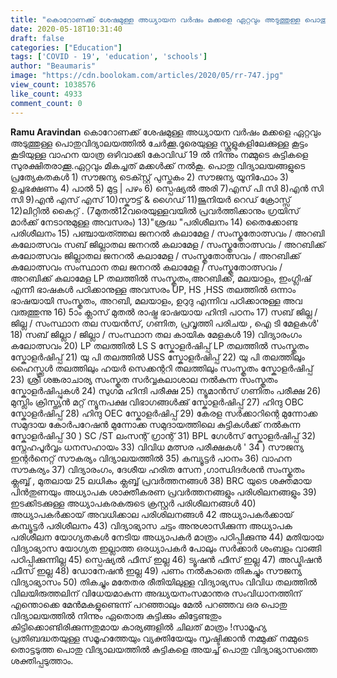 ```yaml
---
title: "കൊറോണക്ക് ശേഷമുള്ള അധ്യായന വർഷം മക്കളെ ഏറ്റവും അടുത്തുള്ള പൊതുവിദ്യാലയത്തിൽ ചേർക്കൂ"
date: 2020-05-18T10:31:40
draft: false
categories: ["Education"]
tags: ['COVID - 19', 'education', 'schools']
author: "Beaumaris"
image: "https://cdn.boolokam.com/articles/2020/05/rr-747.jpg"
view_count: 1038576
like_count: 4933
comment_count: 0
---
```


[](https://wordpress-972788-3403151.cloudwaysapps.com/ramu-aravindan-post/274163/rr-766)**Ramu Aravindan** കൊറോണക്ക് ശേഷമുള്ള അധ്യായന വർഷം മക്കളെ ഏറ്റവും അടുത്തുള്ള പൊതുവിദ്യാലയത്തിൽ ചേർക്കൂ.ദൂരെയുള്ള സ്കൂളുകളിലേക്കുള്ള കൂട്ടം കൂടിയുള്ള വാഹന യാത്ര ഒഴിവാക്കി കോവിഡ് 19 ൽ നിന്നും നമ്മുടെ കുട്ടികളെ സുരക്ഷിതരാക്കൂ.ഏറ്റവും മികച്ചത് മക്കൾക്ക് നൽകൂ. പൊതു വിദ്യാലയങ്ങളുടെ പ്രത്യേകതകൾ 1) സൗജന്യ ടെക്സ്റ്റ് പുസ്തകം 2) സൗജന്യ യൂനിഫോം 3) ഉച്ചഭക്ഷണം 4) പാൽ 5) മുട്ട | പഴം 6) സ്പെഷ്യൽ അരി 7)എസ് പി സി 8)എൻ സി സി 9)എൻ എസ് എസ് 10)സ്കൗട്ട് & ഗൈഡ് 11)ജൂനിയർ റെഡ് ക്രോസ്സ് 12)ലിറ്റിൽ കൈറ്റ് . (7മുതൽ12വരെയുള്ളവയിൽ പ്രവർത്തിക്കാനും ഗ്രയിസ് മാർക്ക് നേടാനുമുള്ള അവസരം) 13)"ശ്രദ്ധ "പരിശീലനം 14) തൈക്കോണ്ട പരിശീലനം 15) പഞ്ചായത്ത്തല ജനറൽ കലാമേള / സംസ്കൃതോത്സവം / അറബി കലോത്സവം സബ് ജില്ലാതല ജനറൽ കലാമേള / സംസ്കൃതോത്സവം / അറബിക്ക് കലോത്സവം ജില്ലാതല ജനറൽ കലാമേള / സംസ്കൃതോത്സവം / അറബിക്ക് കലോത്സവം സംസ്ഥാന തല ജനറൽ കലാമേള / സംസ്കൃതോത്സവം / അറബിക്ക് കലാമേള LP തലത്തിൽ സംസ്കൃതം,അറബിക്ക്, മലയാളം, ഇംഗ്ലിഷ് എന്നീ ഭാഷകൾ പഠിക്കാനുള്ള അവസരം UP, HS ,HSS തലത്തിൽ ഒന്നാം ഭാഷയായി സംസ്കൃതം, അറബി, മലയാളം, ഉറുദു എന്നിവ പഠിക്കാനുള്ള അവ വരുത്തുന്നു 16) 5ാം ക്ലാസ് മുതൽ രാഷ്ട്ര ഭാഷയായ ഹിന്ദി പഠനം 17) സബ് ജില്ല / ജില്ല / സംസ്ഥാന തല സയൻസ്, ഗണിത, പ്രവൃത്തി പരിചയ , ഐ ടി മേളകൾ' 18) സബ് ജില്ലാ / ജില്ലാ / സംസ്ഥാന തല കായിക മേളകൾ 19) വിദ്യാരംഗം കലോത്സവം 20) LP തലത്തിൽ LS S സ്കോളർഷിപ്പ് LP തലത്തിൽ സംസ്കൃതം സ്കോളർഷിപ്പ് 21) യു പി തലത്തിൽ USS സ്കോളർഷിപ്പ് 22) യു പി തലത്തിലും ഹൈസ്ക്കൂൾ തലത്തിലും ഹയർ സെക്കന്ററി തലത്തിലും സംസ്കൃതം സ്കോളർഷിപ്പ് 23) ശ്രീ ശങ്കരാചാര്യ സംസ്കൃത സർവ്വകലാശാല നൽകുന്ന സംസ്കൃതം സ്കോളർഷിപ്പുകൾ 24) സുഗമ ഹിന്ദി പരീക്ഷ 25) ന്യൂമാൻസ് ഗണിതം പരീക്ഷ 26) മുസ്ലിം ക്രിസ്ത്യൻ മറ്റ് ന്യൂനപക്ഷ വിഭാഗങ്ങൾക്കു് സ്കോളർഷിപ്പ് 27) ഹിന്ദു OBC സ്കോളർഷിപ്പ് 28) ഹിന്ദു OEC സ്കോളർഷിപ്പ് 29) കേരള സർക്കാറിന്റെ മുന്നോക്ക സമുദായ കോർപറേഷൻ മുന്നോക്ക സമുദായത്തിലെ കുട്ടികൾക്ക് നൽകുന്ന സ്കോളർഷിപ്പ് 30 ) SC /ST ലംസന്റ് ഗ്രാന്റ് 31) BPL ഗേൾസ് സ്കോളർഷിപ്പ് 32) സ്നേഹപൂർവ്വം ധനസഹായം 33) വിവിധ മത്സര പരീക്ഷകൾ ' 34 ) സൗജന്യ ഇന്റർനെറ്റ് സൗകര്യം വിദ്യാലയത്തിൽ 35) കമ്പ്യൂട്ടർ പഠനം 36) വാഹന സൗകര്യം 37) വിദ്യാരംഗം, ദേശീയ ഹരിത സേന ,ഗാന്ധിദർശൻ സംസ്കൃതം ക്ലബ്ബ് , മുതലായ 25 ലധികം ക്ലബ്ബ് പ്രവർത്തനങ്ങൾ 38) BRC യുടെ ശക്തമായ പിൻതുണയും അധ്യാപക ശാക്തീകരണ പ്രവർത്തനങ്ങളും പരിശിലനങ്ങളും 39) ഇടക്കിടക്കുള്ള അധ്യാപകരകരുടെ ക്രസ്റ്റർ പരിശീലനങ്ങൾ 40) അധ്യാപകർക്കായ് അവധിക്കാല പരിശിലനങ്ങൾ 42 അധ്യാപകർക്കായ് കമ്പ്യൂട്ടർ പരിശീലനം 43) വിദ്യാഭ്യാസ ചട്ടം അനുശാസിക്കുന്ന അധ്യാപക പരിശീലന യോഗ്യതകൾ നേടിയ അധ്യാപകർ മാത്രം പഠിപ്പിക്കുന്നു 44) മതിയായ വിദ്യാഭ്യാസ യോഗ്യത ഇല്ലാത്ത ഒരധ്യാപകർ പോലും സർക്കാർ ശംബളം വാങ്ങി പഠിപ്പിക്കുന്നില്ല 45) സ്പെഷ്യൽ ഫീസ് ഇല്ല 46) ട്യൂഷൻ ഫീസ് ഇല്ല 47) അഡ്മിഷൻ ഫീസ് ഇല്ല 48) ഡോനേഷൻ ഇല്ല 49) പണം നൽകാതെ തികച്ചും സൗജന്യ വിദ്യാഭ്യാസം 50) തികച്ചും മതേതര രീതിയിലുള്ള വിദ്യാഭ്യസം വിവിധ തലത്തിൽ വിലയിരുത്തലിന് വിധേയമാകുന്ന അദ്ധ്യയനംസമാന്തര സംവിധാനത്തിന് എന്തൊക്കെ മേൻമകളുണ്ടെന്ന് പറഞ്ഞാലും മേൽ പറഞ്ഞവ ഒര പൊതു വിദ്യാലയത്തിൽ നിന്നും ഏതൊരു കുട്ടിക്കും കിട്ടേണ്ടതും കിട്ടിക്കൊണ്ടിരിക്കുന്നതുമായ കാര്യങ്ങളിൽ ചിലത് മാത്രം !സാമൂഹ്യ പ്രതിബദ്ധതയുള്ള സമൂഹത്തേയും വ്യക്തിയേയും സൃഷ്ടിക്കാൻ നമ്മുക്ക് നമ്മുടെ തൊട്ടടുത്ത പൊതു വിദ്യാലയത്തിൽ കുട്ടികളെ അയച്ച് പൊതു വിദ്യാഭ്യാസത്തെ ശക്തിപ്പടുത്താം.
